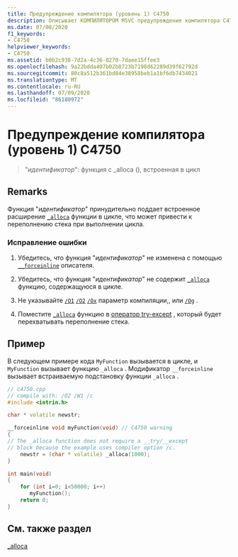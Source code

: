 ```yaml
---
title: Предупреждение компилятора (уровень 1) C4750
description: Описывает КОМПИЛЯТОРОМ MSVC предупреждение компилятора C4750 о возможном переполнении стека.
ms.date: 07/08/2020
f1_keywords:
- C4750
helpviewer_keywords:
- C4750
ms.assetid: b0b2c938-7d2a-4c36-8270-7daee15ffee3
ms.openlocfilehash: 9a22bdda407b02b8723b7198d62289d39f62792d
ms.sourcegitcommit: 80c8a512b361bd84e38958beb1a1bf6db7434021
ms.translationtype: MT
ms.contentlocale: ru-RU
ms.lasthandoff: 07/09/2020
ms.locfileid: "86180972"
---
```

# <a name="compiler-warning-level-1-c4750"></a>Предупреждение компилятора (уровень 1) C4750

> "*идентификатор*": функция с _alloca (), встроенная в цикл

## <a name="remarks"></a>Remarks

Функция "*идентификатор*" принудительно поддает встроенное расширение [`_alloca`](../../c-runtime-library/reference/alloca.md) функции в цикле, что может привести к переполнению стека при выполнении цикла.

### <a name="to-correct-this-error"></a>Исправление ошибки

1. Убедитесь, что функция "*идентификатор*" не изменена с помощью [`__forceinline`](../../cpp/inline-functions-cpp.md) описателя.

1. Убедитесь, что функция "*идентификатор*" не содержит [`_alloca`](../../c-runtime-library/reference/alloca.md) функцию, содержащуюся в цикле.

1. Не указывайте [`/O1`](../../build/reference/o1-o2-minimize-size-maximize-speed.md) [`/O2`](../../build/reference/o1-o2-minimize-size-maximize-speed.md) [`/Ox`](../../build/reference/ox-full-optimization.md) параметр компиляции,, или [`/Og`](../../build/reference/og-global-optimizations.md) .

1. Поместите [`_alloca`](../../c-runtime-library/reference/alloca.md) функцию в [оператор try-except](../../cpp/try-except-statement.md) , который будет перехватывать переполнение стека.

## <a name="example"></a>Пример

В следующем примере кода `MyFunction` вызывается в цикле, и `MyFunction` вызывает функцию `_alloca` . Модификатор `__forceinline` вызывает встраиваемую подстановку функции `_alloca` .

```cpp
// c4750.cpp
// compile with: /O2 /W1 /c
#include <intrin.h>

char * volatile newstr;

__forceinline void myFunction(void) // C4750 warning
{
// The _alloca function does not require a __try/__except
// block because the example uses compiler option /c.
    newstr = (char * volatile) _alloca(1000);
}

int main(void)
{
    for (int i=0; i<50000; i++)
       myFunction();
    return 0;
}
```

## <a name="see-also"></a>См. также раздел

[_alloca](../../c-runtime-library/reference/alloca.md)

